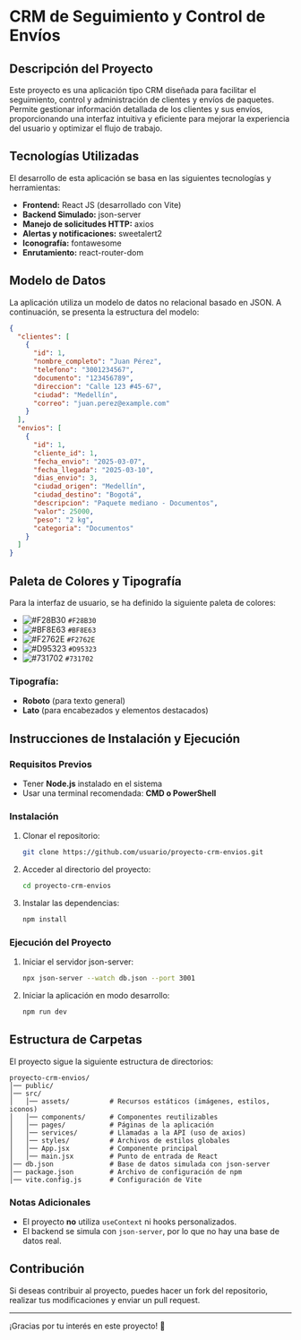 # CRM de Seguimiento y Control de Envíos

## Descripción del Proyecto
Este proyecto es una aplicación tipo CRM diseñada para facilitar el seguimiento, control y administración de clientes y envíos de paquetes. Permite gestionar información detallada de los clientes y sus envíos, proporcionando una interfaz intuitiva y eficiente para mejorar la experiencia del usuario y optimizar el flujo de trabajo.

## Tecnologías Utilizadas
El desarrollo de esta aplicación se basa en las siguientes tecnologías y herramientas:

- **Frontend:** React JS (desarrollado con Vite)
- **Backend Simulado:** json-server
- **Manejo de solicitudes HTTP:** axios
- **Alertas y notificaciones:** sweetalert2
- **Iconografía:** fontawesome
- **Enrutamiento:** react-router-dom

## Modelo de Datos
La aplicación utiliza un modelo de datos no relacional basado en JSON. A continuación, se presenta la estructura del modelo:

```json
{
  "clientes": [
    {
      "id": 1,
      "nombre_completo": "Juan Pérez",
      "telefono": "3001234567",
      "documento": "123456789",
      "direccion": "Calle 123 #45-67",
      "ciudad": "Medellín",
      "correo": "juan.perez@example.com"
    }
  ],
  "envios": [
    {
      "id": 1,
      "cliente_id": 1,
      "fecha_envio": "2025-03-07",
      "fecha_llegada": "2025-03-10",
      "dias_envio": 3,
      "ciudad_origen": "Medellín",
      "ciudad_destino": "Bogotá",
      "descripcion": "Paquete mediano - Documentos",
      "valor": 25000,
      "peso": "2 kg",
      "categoria": "Documentos"
    }
  ]
}
```

## Paleta de Colores y Tipografía
Para la interfaz de usuario, se ha definido la siguiente paleta de colores:

- ![#F28B30](https://via.placeholder.com/15/F28B30/000000?text=+) `#F28B30`
- ![#BF8E63](https://via.placeholder.com/15/BF8E63/000000?text=+) `#BF8E63`
- ![#F2762E](https://via.placeholder.com/15/F2762E/000000?text=+) `#F2762E`
- ![#D95323](https://via.placeholder.com/15/D95323/000000?text=+) `#D95323`
- ![#731702](https://via.placeholder.com/15/731702/000000?text=+) `#731702`

### Tipografía:
- **Roboto** (para texto general)
- **Lato** (para encabezados y elementos destacados)

## Instrucciones de Instalación y Ejecución
### Requisitos Previos
- Tener **Node.js** instalado en el sistema
- Usar una terminal recomendada: **CMD o PowerShell**

### Instalación
1. Clonar el repositorio:
   ```sh
   git clone https://github.com/usuario/proyecto-crm-envios.git
   ```
2. Acceder al directorio del proyecto:
   ```sh
   cd proyecto-crm-envios
   ```
3. Instalar las dependencias:
   ```sh
   npm install
   ```

### Ejecución del Proyecto
1. Iniciar el servidor json-server:
   ```sh
   npx json-server --watch db.json --port 3001
   ```
2. Iniciar la aplicación en modo desarrollo:
   ```sh
   npm run dev
   ```

## Estructura de Carpetas
El proyecto sigue la siguiente estructura de directorios:

```
proyecto-crm-envios/
│── public/
│── src/
│   │── assets/          # Recursos estáticos (imágenes, estilos, iconos)
│   │── components/      # Componentes reutilizables
│   │── pages/           # Páginas de la aplicación
│   │── services/        # Llamadas a la API (uso de axios)
│   │── styles/          # Archivos de estilos globales
│   │── App.jsx          # Componente principal
│   │── main.jsx         # Punto de entrada de React
│── db.json              # Base de datos simulada con json-server
│── package.json         # Archivo de configuración de npm
│── vite.config.js       # Configuración de Vite
```

### Notas Adicionales
- El proyecto **no** utiliza `useContext` ni hooks personalizados.
- El backend se simula con `json-server`, por lo que no hay una base de datos real.

## Contribución
Si deseas contribuir al proyecto, puedes hacer un fork del repositorio, realizar tus modificaciones y enviar un pull request.

---
¡Gracias por tu interés en este proyecto! 🚀


